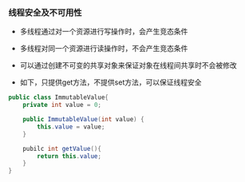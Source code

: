 ### 线程安全及不可用性
- 多线程通过对一个资源进行写操作时，会产生竞态条件
- 多线程对同一个资源进行读操作时，不会产生竞态条件

- 可以通过创建不可变的共享对象来保证对象在线程间共享时不会被修改

- 如下，只提供get方法，不提供set方法，可以保证线程安全
```java
public class ImmutableValue{
    private int value = 0;

    public ImmutableValue(int value) {
        this.value = value;
    }

    pubilc int getValue(){
        return this.value;
    }
}
```
